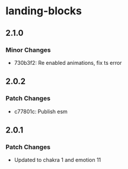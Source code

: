 # landing-blocks

## 2.1.0

### Minor Changes

- 730b3f2: Re enabled animations, fix ts error

## 2.0.2

### Patch Changes

- c77801c: Publish esm

## 2.0.1

### Patch Changes

- Updated to chakra 1 and emotion 11
